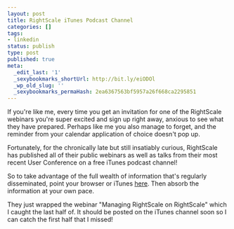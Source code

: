 ```yaml
---
layout: post
title: RightScale iTunes Podcast Channel
categories: []
tags:
- linkedin
status: publish
type: post
published: true
meta:
  _edit_last: '1'
  _sexybookmarks_shortUrl: http://bit.ly/eiODOl
  _wp_old_slug: ''
  _sexybookmarks_permaHash: 2ea6367563bf5957a26f668ca2295851
---
```

If you're like me, every time you get an invitation for one of the RightScale webinars you're super excited and sign up right away, anxious to see what they have prepared.  Perhaps like me you also manage to forget, and the reminder from your calendar application of choice doesn't pop up.
<!--more-->

Fortunately, for the chronically late but still insatiably curious, RightScale has published all of their public webinars as well as talks from their most recent User Conference on a free iTunes podcast channel!

So to take advantage of the full wealth of information that's regularly disseminated, point your browser or iTunes <a href="http://itunes.apple.com/ee/podcast/rightscale-video-podcast/id410153139">here</a>.  Then absorb the information at your own pace.

They just wrapped the webinar "Managing RightScale on RightScale" which I caught the last half of.  It should be posted on the iTunes channel soon so I can catch the first half that I missed!
